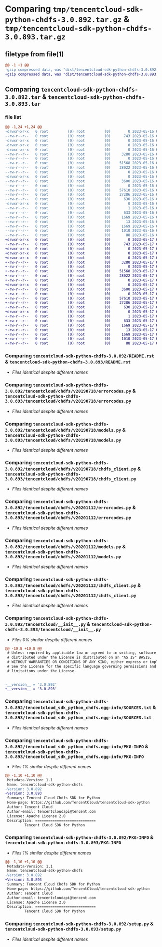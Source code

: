 # Comparing `tmp/tencentcloud-sdk-python-chdfs-3.0.892.tar.gz` & `tmp/tencentcloud-sdk-python-chdfs-3.0.893.tar.gz`

## filetype from file(1)

```diff
@@ -1 +1 @@
-gzip compressed data, was "dist/tencentcloud-sdk-python-chdfs-3.0.892.tar", last modified: Tue May 16 00:31:34 2023, max compression
+gzip compressed data, was "dist/tencentcloud-sdk-python-chdfs-3.0.893.tar", last modified: Wed May 17 03:26:13 2023, max compression
```

## Comparing `tencentcloud-sdk-python-chdfs-3.0.892.tar` & `tencentcloud-sdk-python-chdfs-3.0.893.tar`

### file list

```diff
@@ -1,24 +1,24 @@
-drwxr-xr-x   0 root         (0) root         (0)        0 2023-05-16 00:31:34.000000 tencentcloud-sdk-python-chdfs-3.0.892/
--rw-r--r--   0 root         (0) root         (0)      743 2023-05-16 00:31:34.000000 tencentcloud-sdk-python-chdfs-3.0.892/README.rst
-drwxr-xr-x   0 root         (0) root         (0)        0 2023-05-16 00:31:34.000000 tencentcloud-sdk-python-chdfs-3.0.892/tencentcloud/
-drwxr-xr-x   0 root         (0) root         (0)        0 2023-05-16 00:31:34.000000 tencentcloud-sdk-python-chdfs-3.0.892/tencentcloud/chdfs/
-drwxr-xr-x   0 root         (0) root         (0)        0 2023-05-16 00:31:34.000000 tencentcloud-sdk-python-chdfs-3.0.892/tencentcloud/chdfs/v20190718/
--rw-r--r--   0 root         (0) root         (0)     3280 2023-05-16 00:31:34.000000 tencentcloud-sdk-python-chdfs-3.0.892/tencentcloud/chdfs/v20190718/errorcodes.py
--rw-r--r--   0 root         (0) root         (0)        0 2023-05-16 00:31:34.000000 tencentcloud-sdk-python-chdfs-3.0.892/tencentcloud/chdfs/v20190718/__init__.py
--rw-r--r--   0 root         (0) root         (0)    51568 2023-05-16 00:31:34.000000 tencentcloud-sdk-python-chdfs-3.0.892/tencentcloud/chdfs/v20190718/models.py
--rw-r--r--   0 root         (0) root         (0)    28022 2023-05-16 00:31:34.000000 tencentcloud-sdk-python-chdfs-3.0.892/tencentcloud/chdfs/v20190718/chdfs_client.py
--rw-r--r--   0 root         (0) root         (0)        0 2023-05-16 00:31:34.000000 tencentcloud-sdk-python-chdfs-3.0.892/tencentcloud/chdfs/__init__.py
-drwxr-xr-x   0 root         (0) root         (0)        0 2023-05-16 00:31:34.000000 tencentcloud-sdk-python-chdfs-3.0.892/tencentcloud/chdfs/v20201112/
--rw-r--r--   0 root         (0) root         (0)     3600 2023-05-16 00:31:34.000000 tencentcloud-sdk-python-chdfs-3.0.892/tencentcloud/chdfs/v20201112/errorcodes.py
--rw-r--r--   0 root         (0) root         (0)        0 2023-05-16 00:31:34.000000 tencentcloud-sdk-python-chdfs-3.0.892/tencentcloud/chdfs/v20201112/__init__.py
--rw-r--r--   0 root         (0) root         (0)    57610 2023-05-16 00:31:34.000000 tencentcloud-sdk-python-chdfs-3.0.892/tencentcloud/chdfs/v20201112/models.py
--rw-r--r--   0 root         (0) root         (0)    27286 2023-05-16 00:31:34.000000 tencentcloud-sdk-python-chdfs-3.0.892/tencentcloud/chdfs/v20201112/chdfs_client.py
--rw-r--r--   0 root         (0) root         (0)      630 2023-05-16 00:31:34.000000 tencentcloud-sdk-python-chdfs-3.0.892/tencentcloud/__init__.py
-drwxr-xr-x   0 root         (0) root         (0)        0 2023-05-16 00:31:34.000000 tencentcloud-sdk-python-chdfs-3.0.892/tencentcloud_sdk_python_chdfs.egg-info/
--rw-r--r--   0 root         (0) root         (0)        1 2023-05-16 00:31:34.000000 tencentcloud-sdk-python-chdfs-3.0.892/tencentcloud_sdk_python_chdfs.egg-info/dependency_links.txt
--rw-r--r--   0 root         (0) root         (0)      633 2023-05-16 00:31:34.000000 tencentcloud-sdk-python-chdfs-3.0.892/tencentcloud_sdk_python_chdfs.egg-info/SOURCES.txt
--rw-r--r--   0 root         (0) root         (0)     1669 2023-05-16 00:31:34.000000 tencentcloud-sdk-python-chdfs-3.0.892/tencentcloud_sdk_python_chdfs.egg-info/PKG-INFO
--rw-r--r--   0 root         (0) root         (0)       13 2023-05-16 00:31:34.000000 tencentcloud-sdk-python-chdfs-3.0.892/tencentcloud_sdk_python_chdfs.egg-info/top_level.txt
--rw-r--r--   0 root         (0) root         (0)     1669 2023-05-16 00:31:34.000000 tencentcloud-sdk-python-chdfs-3.0.892/PKG-INFO
--rw-r--r--   0 root         (0) root         (0)     1010 2023-05-16 00:31:34.000000 tencentcloud-sdk-python-chdfs-3.0.892/setup.py
--rw-r--r--   0 root         (0) root         (0)       88 2023-05-16 00:31:34.000000 tencentcloud-sdk-python-chdfs-3.0.892/setup.cfg
+drwxr-xr-x   0 root         (0) root         (0)        0 2023-05-17 03:26:13.000000 tencentcloud-sdk-python-chdfs-3.0.893/
+-rw-r--r--   0 root         (0) root         (0)      743 2023-05-17 03:26:13.000000 tencentcloud-sdk-python-chdfs-3.0.893/README.rst
+drwxr-xr-x   0 root         (0) root         (0)        0 2023-05-17 03:26:13.000000 tencentcloud-sdk-python-chdfs-3.0.893/tencentcloud/
+drwxr-xr-x   0 root         (0) root         (0)        0 2023-05-17 03:26:13.000000 tencentcloud-sdk-python-chdfs-3.0.893/tencentcloud/chdfs/
+drwxr-xr-x   0 root         (0) root         (0)        0 2023-05-17 03:26:13.000000 tencentcloud-sdk-python-chdfs-3.0.893/tencentcloud/chdfs/v20190718/
+-rw-r--r--   0 root         (0) root         (0)     3280 2023-05-17 03:26:13.000000 tencentcloud-sdk-python-chdfs-3.0.893/tencentcloud/chdfs/v20190718/errorcodes.py
+-rw-r--r--   0 root         (0) root         (0)        0 2023-05-17 03:26:13.000000 tencentcloud-sdk-python-chdfs-3.0.893/tencentcloud/chdfs/v20190718/__init__.py
+-rw-r--r--   0 root         (0) root         (0)    51568 2023-05-17 03:26:13.000000 tencentcloud-sdk-python-chdfs-3.0.893/tencentcloud/chdfs/v20190718/models.py
+-rw-r--r--   0 root         (0) root         (0)    28022 2023-05-17 03:26:13.000000 tencentcloud-sdk-python-chdfs-3.0.893/tencentcloud/chdfs/v20190718/chdfs_client.py
+-rw-r--r--   0 root         (0) root         (0)        0 2023-05-17 03:26:13.000000 tencentcloud-sdk-python-chdfs-3.0.893/tencentcloud/chdfs/__init__.py
+drwxr-xr-x   0 root         (0) root         (0)        0 2023-05-17 03:26:13.000000 tencentcloud-sdk-python-chdfs-3.0.893/tencentcloud/chdfs/v20201112/
+-rw-r--r--   0 root         (0) root         (0)     3600 2023-05-17 03:26:13.000000 tencentcloud-sdk-python-chdfs-3.0.893/tencentcloud/chdfs/v20201112/errorcodes.py
+-rw-r--r--   0 root         (0) root         (0)        0 2023-05-17 03:26:13.000000 tencentcloud-sdk-python-chdfs-3.0.893/tencentcloud/chdfs/v20201112/__init__.py
+-rw-r--r--   0 root         (0) root         (0)    57610 2023-05-17 03:26:13.000000 tencentcloud-sdk-python-chdfs-3.0.893/tencentcloud/chdfs/v20201112/models.py
+-rw-r--r--   0 root         (0) root         (0)    27286 2023-05-17 03:26:13.000000 tencentcloud-sdk-python-chdfs-3.0.893/tencentcloud/chdfs/v20201112/chdfs_client.py
+-rw-r--r--   0 root         (0) root         (0)      630 2023-05-17 03:26:13.000000 tencentcloud-sdk-python-chdfs-3.0.893/tencentcloud/__init__.py
+drwxr-xr-x   0 root         (0) root         (0)        0 2023-05-17 03:26:13.000000 tencentcloud-sdk-python-chdfs-3.0.893/tencentcloud_sdk_python_chdfs.egg-info/
+-rw-r--r--   0 root         (0) root         (0)        1 2023-05-17 03:26:13.000000 tencentcloud-sdk-python-chdfs-3.0.893/tencentcloud_sdk_python_chdfs.egg-info/dependency_links.txt
+-rw-r--r--   0 root         (0) root         (0)      633 2023-05-17 03:26:13.000000 tencentcloud-sdk-python-chdfs-3.0.893/tencentcloud_sdk_python_chdfs.egg-info/SOURCES.txt
+-rw-r--r--   0 root         (0) root         (0)     1669 2023-05-17 03:26:13.000000 tencentcloud-sdk-python-chdfs-3.0.893/tencentcloud_sdk_python_chdfs.egg-info/PKG-INFO
+-rw-r--r--   0 root         (0) root         (0)       13 2023-05-17 03:26:13.000000 tencentcloud-sdk-python-chdfs-3.0.893/tencentcloud_sdk_python_chdfs.egg-info/top_level.txt
+-rw-r--r--   0 root         (0) root         (0)     1669 2023-05-17 03:26:13.000000 tencentcloud-sdk-python-chdfs-3.0.893/PKG-INFO
+-rw-r--r--   0 root         (0) root         (0)     1010 2023-05-17 03:26:13.000000 tencentcloud-sdk-python-chdfs-3.0.893/setup.py
+-rw-r--r--   0 root         (0) root         (0)       88 2023-05-17 03:26:13.000000 tencentcloud-sdk-python-chdfs-3.0.893/setup.cfg
```

### Comparing `tencentcloud-sdk-python-chdfs-3.0.892/README.rst` & `tencentcloud-sdk-python-chdfs-3.0.893/README.rst`

 * *Files identical despite different names*

### Comparing `tencentcloud-sdk-python-chdfs-3.0.892/tencentcloud/chdfs/v20190718/errorcodes.py` & `tencentcloud-sdk-python-chdfs-3.0.893/tencentcloud/chdfs/v20190718/errorcodes.py`

 * *Files identical despite different names*

### Comparing `tencentcloud-sdk-python-chdfs-3.0.892/tencentcloud/chdfs/v20190718/models.py` & `tencentcloud-sdk-python-chdfs-3.0.893/tencentcloud/chdfs/v20190718/models.py`

 * *Files identical despite different names*

### Comparing `tencentcloud-sdk-python-chdfs-3.0.892/tencentcloud/chdfs/v20190718/chdfs_client.py` & `tencentcloud-sdk-python-chdfs-3.0.893/tencentcloud/chdfs/v20190718/chdfs_client.py`

 * *Files identical despite different names*

### Comparing `tencentcloud-sdk-python-chdfs-3.0.892/tencentcloud/chdfs/v20201112/errorcodes.py` & `tencentcloud-sdk-python-chdfs-3.0.893/tencentcloud/chdfs/v20201112/errorcodes.py`

 * *Files identical despite different names*

### Comparing `tencentcloud-sdk-python-chdfs-3.0.892/tencentcloud/chdfs/v20201112/models.py` & `tencentcloud-sdk-python-chdfs-3.0.893/tencentcloud/chdfs/v20201112/models.py`

 * *Files identical despite different names*

### Comparing `tencentcloud-sdk-python-chdfs-3.0.892/tencentcloud/chdfs/v20201112/chdfs_client.py` & `tencentcloud-sdk-python-chdfs-3.0.893/tencentcloud/chdfs/v20201112/chdfs_client.py`

 * *Files identical despite different names*

### Comparing `tencentcloud-sdk-python-chdfs-3.0.892/tencentcloud/__init__.py` & `tencentcloud-sdk-python-chdfs-3.0.893/tencentcloud/__init__.py`

 * *Files 0% similar despite different names*

```diff
@@ -10,8 +10,8 @@
 # Unless required by applicable law or agreed to in writing, software
 # distributed under the License is distributed on an "AS IS" BASIS,
 # WITHOUT WARRANTIES OR CONDITIONS OF ANY KIND, either express or implied.
 # See the License for the specific language governing permissions and
 # limitations under the License.
 
 
-__version__ = '3.0.892'
+__version__ = '3.0.893'
```

### Comparing `tencentcloud-sdk-python-chdfs-3.0.892/tencentcloud_sdk_python_chdfs.egg-info/SOURCES.txt` & `tencentcloud-sdk-python-chdfs-3.0.893/tencentcloud_sdk_python_chdfs.egg-info/SOURCES.txt`

 * *Files identical despite different names*

### Comparing `tencentcloud-sdk-python-chdfs-3.0.892/tencentcloud_sdk_python_chdfs.egg-info/PKG-INFO` & `tencentcloud-sdk-python-chdfs-3.0.893/tencentcloud_sdk_python_chdfs.egg-info/PKG-INFO`

 * *Files 1% similar despite different names*

```diff
@@ -1,10 +1,10 @@
 Metadata-Version: 1.1
 Name: tencentcloud-sdk-python-chdfs
-Version: 3.0.892
+Version: 3.0.893
 Summary: Tencent Cloud Chdfs SDK for Python
 Home-page: https://github.com/TencentCloud/tencentcloud-sdk-python
 Author: Tencent Cloud
 Author-email: tencentcloudapi@tencent.com
 License: Apache License 2.0
 Description: ============================
         Tencent Cloud SDK for Python
```

### Comparing `tencentcloud-sdk-python-chdfs-3.0.892/PKG-INFO` & `tencentcloud-sdk-python-chdfs-3.0.893/PKG-INFO`

 * *Files 1% similar despite different names*

```diff
@@ -1,10 +1,10 @@
 Metadata-Version: 1.1
 Name: tencentcloud-sdk-python-chdfs
-Version: 3.0.892
+Version: 3.0.893
 Summary: Tencent Cloud Chdfs SDK for Python
 Home-page: https://github.com/TencentCloud/tencentcloud-sdk-python
 Author: Tencent Cloud
 Author-email: tencentcloudapi@tencent.com
 License: Apache License 2.0
 Description: ============================
         Tencent Cloud SDK for Python
```

### Comparing `tencentcloud-sdk-python-chdfs-3.0.892/setup.py` & `tencentcloud-sdk-python-chdfs-3.0.893/setup.py`

 * *Files identical despite different names*

